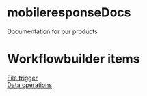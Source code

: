 # mobileresponseDocs
Documentation for our products

# Workflowbuilder items
[File trigger](Filetrigger.md)  
[Data operations](dataOperations.md) 
